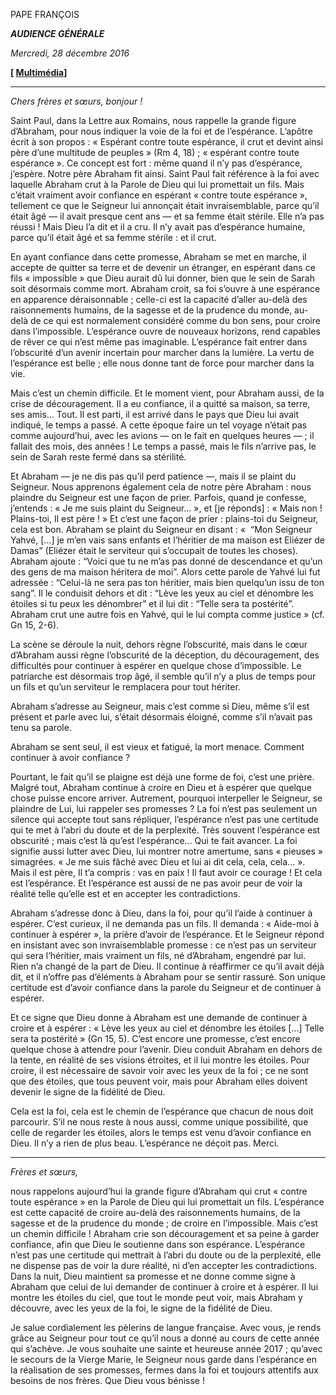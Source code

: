 PAPE FRANÇOIS

***AUDIENCE GÉNÉRALE***

*Mercredi, 28 décembre 2016*

**[ [Multimédia](http://w2.vatican.va/content/francesco/fr/events/event.dir.html/content/vaticanevents/fr/2016/12/28/udienzagenerale.html)]**

* * *

*Chers frères et sœurs, bonjour !*

Saint Paul, dans la Lettre aux Romains, nous rappelle la grande figure d’Abraham, pour nous indiquer la voie de la foi et de l’espérance. L’apôtre écrit à son propos : « Espérant contre toute espérance, il crut et devint ainsi père d’une multitude de peuples » (Rm 4, 18) ; « espérant contre toute espérance ». Ce concept est fort : même quand il n’y pas d’espérance, j’espère. Notre père Abraham fit ainsi. Saint Paul fait référence à la foi avec laquelle Abraham crut à la Parole de Dieu qui lui promettait un fils. Mais c’était vraiment avoir confiance en espérant « contre toute espérance », tellement ce que le Seigneur lui annonçait était invraisemblable, parce qu’il était âgé — il avait presque cent ans — et sa femme était stérile. Elle n’a pas réussi ! Mais Dieu l’a dit et il a cru. Il n’y avait pas d’espérance humaine, parce qu’il était âgé et sa femme stérile : et il crut.

En ayant confiance dans cette promesse, Abraham se met en marche, il accepte de quitter sa terre et de devenir un étranger, en espérant dans ce fils « impossible » que Dieu aurait dû lui donner, bien que le sein de Sarah soit désormais comme mort. Abraham croit, sa foi s’ouvre à une espérance en apparence déraisonnable ; celle-ci est la capacité d’aller au-delà des raisonnements humains, de la sagesse et de la prudence du monde, au-delà de ce qui est normalement considéré comme du bon sens, pour croire dans l’impossible. L’espérance ouvre de nouveaux horizons, rend capables de rêver ce qui n’est même pas imaginable. L’espérance fait entrer dans l’obscurité d’un avenir incertain pour marcher dans la lumière. La vertu de l’espérance est belle ; elle nous donne tant de force pour marcher dans la vie.

Mais c’est un chemin difficile. Et le moment vient, pour Abraham aussi, de la crise de découragement. Il a eu confiance, il a quitté sa maison, sa terre, ses amis... Tout. Il est parti, il est arrivé dans le pays que Dieu lui avait indiqué, le temps a passé. A cette époque faire un tel voyage n’était pas comme aujourd’hui, avec les avions — on le fait en quelques heures — ; il fallait des mois, des années ! Le temps a passé, mais le fils n’arrive pas, le sein de Sarah reste fermé dans sa stérilité.

Et Abraham — je ne dis pas qu’il perd patience —, mais il se plaint du Seigneur. Nous apprenons également cela de notre père Abraham : nous plaindre du Seigneur est une façon de prier. Parfois, quand je confesse, j’entends : « Je me suis plaint du Seigneur... », et [je réponds] : « Mais non ! Plains-toi, Il est père ! » Et c’est une façon de prier : plains-toi du Seigneur, cela est bon. Abraham se plaint du Seigneur en disant : «  “Mon Seigneur Yahvé, [...] je m’en vais sans enfants et l’héritier de ma maison est Eliézer de Damas” (Eliézer était le serviteur qui s’occupait de toutes les choses). Abraham ajoute : “Voici que tu ne m’as pas donné de descendance et qu’un des gens de ma maison héritera de moi”. Alors cette parole de Yahvé lui fut adressée : “Celui-là ne sera pas ton héritier, mais bien quelqu’un issu de ton sang”. Il le conduisit dehors et dit : “Lève les yeux au ciel et dénombre les étoiles si tu peux les dénombrer” et il lui dit : “Telle sera ta postérité”. Abraham crut une autre fois en Yahvé, qui le lui compta comme justice » (cf. Gn 15, 2-6).

La scène se déroule la nuit, dehors règne l’obscurité, mais dans le cœur d’Abraham aussi règne l’obscurité de la déception, du découragement, des difficultés pour continuer à espérer en quelque chose d’impossible. Le patriarche est désormais trop âgé, il semble qu’il n’y a plus de temps pour un fils et qu’un serviteur le remplacera pour tout hériter.

Abraham s’adresse au Seigneur, mais c’est comme si Dieu, même s’il est présent et parle avec lui, s’était désormais éloigné, comme s’il n’avait pas tenu sa parole.

Abraham se sent seul, il est vieux et fatigué, la mort menace. Comment continuer à avoir confiance ?

Pourtant, le fait qu’il se plaigne est déjà une forme de foi, c’est une prière. Malgré tout, Abraham continue à croire en Dieu et à espérer que quelque chose puisse encore arriver. Autrement, pourquoi interpeller le Seigneur, se plaindre de Lui, lui rappeler ses promesses ? La foi n’est pas seulement un silence qui accepte tout sans répliquer, l’espérance n’est pas une certitude qui te met à l’abri du doute et de la perplexité. Très souvent l’espérance est obscurité ; mais c’est là qu’est l’espérance... Qui te fait avancer. La foi signifie aussi lutter avec Dieu, lui montrer notre amertume, sans « pieuses » simagrées. « Je me suis fâché avec Dieu et lui ai dit cela, cela, cela... ». Mais il est père, Il t’a compris : vas en paix ! Il faut avoir ce courage ! Et cela est l’espérance. Et l’espérance est aussi de ne pas avoir peur de voir la réalité telle qu’elle est et en accepter les contradictions.

Abraham s’adresse donc à Dieu, dans la foi, pour qu’il l’aide à continuer à espérer. C’est curieux, il ne demanda pas un fils. Il demanda : « Aide-moi à continuer à espérer », la prière d’avoir de l’espérance. Et le Seigneur répond en insistant avec son invraisemblable promesse : ce n’est pas un serviteur qui sera l’héritier, mais vraiment un fils, né d’Abraham, engendré par lui. Rien n’a changé de la part de Dieu. Il continue à réaffirmer ce qu’il avait déjà dit, et il n’offre pas d’éléments à Abraham pour se sentir rassuré. Son unique certitude est d’avoir confiance dans la parole du Seigneur et de continuer à espérer.

Et ce signe que Dieu donne à Abraham est une demande de continuer à croire et à espérer : « Lève les yeux au ciel et dénombre les étoiles [...] Telle sera ta postérité » (Gn 15, 5). C’est encore une promesse, c’est encore quelque chose à attendre pour l’avenir. Dieu conduit Abraham en dehors de la tente, en réalité de ses visions étroites, et il lui montre les étoiles. Pour croire, il est nécessaire de savoir voir avec les yeux de la foi ; ce ne sont que des étoiles, que tous peuvent voir, mais pour Abraham elles doivent devenir le signe de la fidélité de Dieu.

Cela est la foi, cela est le chemin de l’espérance que chacun de nous doit parcourir. S’il ne nous reste à nous aussi, comme unique possibilité, que celle de regarder les étoiles, alors le temps est venu d’avoir confiance en Dieu. Il n’y a rien de plus beau. L’espérance ne déçoit pas. Merci.

*** * ***

*Frères et sœurs,*

nous rappelons aujourd’hui la grande figure d’Abraham qui crut « contre toute espérance » en la Parole de Dieu qui lui promettait un fils. L’espérance est cette capacité de croire au-delà des raisonnements humains, de la sagesse et de la prudence du monde ; de croire en l’impossible. Mais c’est un chemin difficile ! Abraham crie son découragement et sa peine à garder confiance, afin que Dieu le soutienne dans son espérance. L’espérance n’est pas une certitude qui mettrait à l’abri du doute ou de la perplexité, elle ne dispense pas de voir la dure réalité, ni d’en accepter les contradictions. Dans la nuit, Dieu maintient sa promesse et ne donne comme signe à Abraham que celui de lui demander de continuer à croire et à espérer. Il lui montre les étoiles du ciel, que tout le monde peut voir, mais Abraham y découvre, avec les yeux de la foi, le signe de la fidélité de Dieu.

Je salue cordialement les pèlerins de langue française. Avec vous, je rends grâce au Seigneur pour tout ce qu’il nous a donné au cours de cette année qui s’achève. Je vous souhaite une sainte et heureuse année 2017 ; qu’avec le secours de la Vierge Marie, le Seigneur nous garde dans l’espérance en la réalisation de ses promesses, fermes dans la foi et toujours attentifs aux besoins de nos frères. Que Dieu vous bénisse !